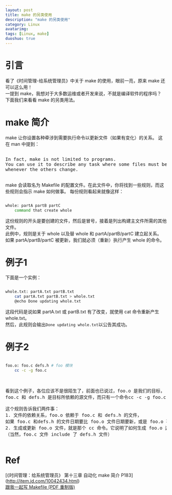 ```yaml
---
layout: post
title: make 的另类使用
description: "make 的另类使用"
category: Linux
avatarimg:
tags: [Linux, make]
duoshuo: true
---
```


# 引言

看了《时间管理-给系统管理员》中关于 make 的使用，眼前一亮，原来 make 还可以这么用！  
一提到 make，我想对于大多数运维或者开发来说，不就是编译软件的程序吗？  
下面我们来看看 make 的另类用法。

# make 简介

make 让你设置各种牵涉到需要执行命令以更新文件（如果有变化）的关系。
这在 man 中提到：

<pre>

In fact, make is not limited to programs.  
You can use it to describe any task where some files must be updated automatically from others 
whenever the others change.

</pre>

make 会读取名为 Makefile 的配置文件。在此文件中，你将找到一些规则，而这些规则会指示 make 如何做事。
每份规则看起来就像这样：

``` bash

whole: partA partB partC
    command that create whole

```    

这份规则的开头是要创建的文件，然后是冒号，接着是列出构建主文件所需的其他文件。  
此例中，规则是关于 whole 以及替 whole 和 partA/partB/partC 建立起关系。
如果 partA/partB/partC 被更新，我们就必须（重新）执行产生 whole 的命令。

# 例子1

下面是一个实例：

``` bash

whole.txt: partA.txt partB.txt
	cat partA.txt partB.txt > whole.txt	
	@echo Done updating whole.txt 
```    

这段代码是说如果 partA.txt 或 partB.txt 有了改变，就使用 cat 命令重新产生 whole.txt。  
然后，此规则会输出`Done updating whole.txt`以公告其成功。


# 例子2

``` bash

foo.o: foo.c defs.h # foo 模块
	cc -c -g foo.c
	
```    

<pre>

看到这个例子，各位应该不是很陌生了，前面也已说过，foo.o 是我们的目标，
foo.c 和 defs.h 是目标所依赖的源文件，而只有一个命令cc -c -g foo.c（以 Tab 键开头）。

这个规则告诉我们两件事：
1. 文件的依赖关系，foo.o 依赖于 foo.c 和 defs.h 的文件，
如果 foo.c 和defs.h 的文件日期要比 foo.o 文件日期要新，或是 foo.o 不存在，那么依赖关系发生。
2. 生成或更新 foo.o 文件，就是那个 cc 命令。它说明了如何生成 foo.o 这个文件。
（当然，foo.c 文件 include 了 defs.h 文件）

</pre>

# Ref
[《时间管理：给系统管理员》 第十三章 自动化 make 简介 P183] (http://item.jd.com/10042434.html)  
[跟我一起写 Makefile (PDF 重制版)](http://seisman.info/how-to-write-makefile.html)  


